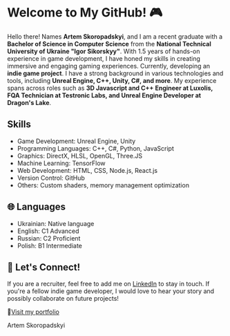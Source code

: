 # Welcome to My GitHub! 🎮
Hello there! Names **Artem Skoropadskyi**, and I am a recent graduate with a **Bachelor of Science in Computer Science** from the **National Technical University of Ukraine "Igor Sikorskyy"**. With 1.5 years of hands-on experience in game development, I have honed my skills in creating immersive and engaging gaming experiences.
Currently, developing an **indie game project**. I have a strong background in various technologies and tools, including **Unreal Engine, C++, Unity, C#, and more**. My experience spans across roles such as **3D Javascript and C++ Engineer at Luxolis, FQA Technician at Testronic Labs, and Unreal Engine Developer at Dragon's Lake**.

## Skills
- Game Development: Unreal Engine, Unity
- Programming Languages: C++, C#, Python, JavaScript
- Graphics: DirectX, HLSL, OpenGL, Three.JS
- Machine Learning: TensorFlow
- Web Development: HTML, CSS, Node.js, React.js
- Version Control: GitHub
- Others: Custom shaders, memory management optimization

## 🌐 Languages
- Ukrainian: Native language
- English: C1 Advanced
- Russian: C2 Proficient
- Polish: B1 Intermediate

## 🤝 Let's Connect!
If you are a recruiter, feel free to add me on [LinkedIn](https://www.linkedin.com/in/artem-skoropadskyi/) to stay in touch. If you're a fellow indie game developer, I would love to hear your story and possibly collaborate on future projects!

🔗[Visit my portfolio](https://l1ghtboro.github.io/artem-skoropadskyi-portfolio/)

Artem Skoropadskyi
